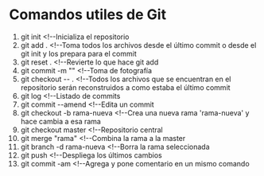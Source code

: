 # Comandos utiles de Git

1. git init                         <!--Inicializa el repositorio
2. git add .                        <!--Toma todos los archivos desde el último commit o desde el git init y los prepara para el commit
3. git reset .                      <!--Revierte lo que hace git add
4. git commit -m ""                 <!--Toma de fotografía
5. git checkout -- .                <!--Todos los archivos que se encuentran en el repositorio serán reconstruidos a como estaba el último commit
6. git log                          <!--Listado de commits
7. git commit --amend               <!--Edita un commit
8. git checkout -b rama-nueva       <!--Crea una nueva rama 'rama-nueva' y hace cambia a esa rama
9. git checkout master              <!--Repositorio central
10. git merge "rama"                <!--Combina la rama a la master
11. git branch -d rama-nueva        <!--Borra la rama seleccionada
12. git push                        <!--Despliega los últimos cambios
13. git commit -am                  <!--Agrega y pone comentario en un mismo comando
